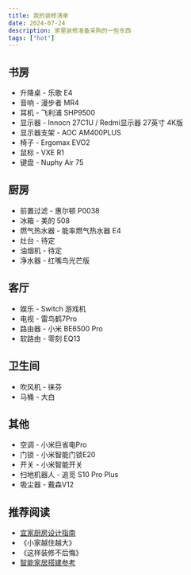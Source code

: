 ```yaml
---
title: 我的装修清单
date: 2024-07-24
description: 家里装修准备采购的一些东西
tags: ["hot"]
---
```


## 书房

- 升降桌 - 乐歌 E4
- 音响 - 漫步者 MR4
- 耳机 - 飞利浦 SHP9500
- 显示器 - Innocn 27C1U / Redmi显示器 27英寸 4K版
- 显示器支架 - AOC AM400PLUS
- 椅子 - Ergomax EVO2
- 鼠标 - VXE R1
- 键盘 - Nuphy Air 75

## 厨房

- 前置过滤 - 惠尔顿 P0038
- 冰箱 - 美的 508
- 燃气热水器 - 能率燃气热水器 E4
- 灶台 - 待定
- 油烟机 - 待定
- 净水器 - 红嘴鸟光芒版

## 客厅

- 娱乐 - Switch 游戏机
- 电视 - 雷鸟鹤7Pro
- 路由器 - 小米 BE6500 Pro
- 软路由 - 零刻 EQ13

## 卫生间

- 吹风机 - 徕芬
- 马桶 - 大白

## 其他

- 空调 - 小米巨省电Pro
- 门锁 - 小米智能门锁E20
- 开关 - 小米智能开关
- 扫地机器人 - 追觅 S10 Pro Plus
- 吸尘器 - 戴森V12

## 推荐阅读

- [宜家厨房设计指南](https://www.ikea.com/ca/en/files/pdf/d6/cb/d6cb87ce/fy21_apr_your_new_ikea_kitchen_planning_guide_en.pdf)
- 《小家越住越大》
- 《这样装修不后悔》
- [智能家居搭建参考](https://www.kdocs.cn/l/cgBE7SmUhFdb)
